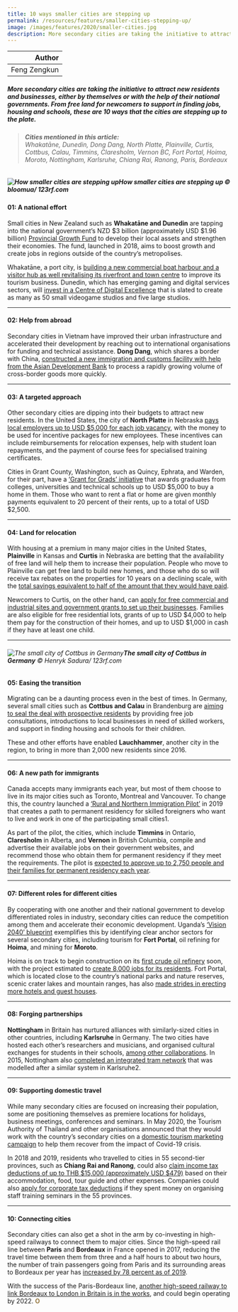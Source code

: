 ```yaml
---
title: 10 ways smaller cities are stepping up
permalink: /resources/features/smaller-cities-stepping-up/
image: /images/features/2020/smaller-cities.jpg
description: More secondary cities are taking the initiative to attract new residents and businesses, either by themselves or with the help of their national governments. From free land for newcomers to support in finding jobs, housing and schools, these are 10 ways that the cities are stepping up to the plate.
---
```


| Author |
|---:|
| Feng Zengkun |

##### More secondary cities are taking the initiative to attract new residents and businesses, either by themselves or with the help of their national governments. From free land for newcomers to support in finding jobs, housing and schools, these are 10 ways that the cities are stepping up to the plate.

> ###### **Cities mentioned in this article:** <br> Whakatāne, Dunedin, Dong Dang, North Platte, Plainville, Curtis, Cottbus, Calau, Timmins, Claresholm, Vernon BC, Fort Portal, Hoima, Moroto, Nottingham, Karlsruhe, Chiang Rai, Ranong, Paris, Bordeaux

##### ![How smaller cities are stepping up](/images/features/2020/smaller-cities.jpg/)**How smaller cities are stepping up** © bloomua/ 123rf.com

#### **01: A national effort**

Small cities in New Zealand such as **Whakatāne and Dunedin** are tapping into the national government’s NZD $3 billion (approximately USD $1.96 billion) [Provincial Growth Fund](https://www.nzherald.co.nz/nz/news/article.cfm?c_id=1&objectid=12000424) to develop their local assets and strengthen their economies. The fund, launched in 2018, aims to boost growth and create jobs in regions outside of the country’s metropolises. 

Whakatāne, a port city, is [building a new commercial boat harbour and a visitor hub as well revitalising its riverfront and town centre](https://www.growregions.govt.nz/about-us/news-and-announcements/whakatane-set-for-economic-growth/) to improve its tourism business. Dunedin, which has emerging gaming and digital services sectors, will [invest in a Centre of Digital Excellence](https://www.growregions.govt.nz/about-us/news-and-announcements/pgf-makes-dunedin-ites-happy/) that is slated to create as many as 50 small videogame studios and five large studios.   

---

#### **02: Help from abroad**

Secondary cities in Vietnam have improved their urban infrastructure and accelerated their development by reaching out to international organisations for funding and technical assistance. **Dong Dang**, which shares a border with China, [constructed a new immigration and customs facility with help from the Asian Development Bank](https://www.livablecities.info/vietnam-secondary-cities) to process a rapidly growing volume of cross-border goods more quickly.

---

#### **03: A targeted approach**

Other secondary cities are dipping into their budgets to attract new residents. In the United States, the city of **North Platte** in Nebraska [pays local employers up to USD $5,000 for each job vacancy](http://www.nparea.com/worknp), with the money to be used for incentive packages for new employees. These incentives can include reimbursements for relocation expenses, help with student loan repayments, and the payment of course fees for specialised training certificates. 

Cities in Grant County, Washington, such as Quincy, Ephrata, and Warden, for their part, have a [‘Grant for Grads’ initiative](https://givetogrant.org/grant-for-grads/) that awards graduates from colleges, universities and technical schools up to USD $5,000 to buy a home in them. Those who want to rent a flat or home are given monthly payments equivalent to 20 percent of their rents, up to a total of USD $2,500. 

---

#### **04: Land for relocation**

With housing at a premium in many major cities in the United States, **Plainville** in Kansas and **Curtis** in Nebraska are betting that the availability of free land will help them to increase their population. People who move to Plainville can get free land to build new homes, and those who do so will receive tax rebates on the properties for 10 years on a declining scale, with the [total savings equivalent to half of the amount that they would have paid](http://rookscounty.net/free_homesites).

Newcomers to Curtis, on the other hand, can [apply for free commercial and industrial sites and government grants to set up their businesses](https://www.curtisnebraska.com/copy-of-medicine-valley-economic-de). Families are also eligible for free residential lots, grants of up to USD $4,000 to help them pay for the construction of their homes, and up to USD $1,000 in cash if they have at least one child. 

---

###### ![The small city of Cottbus in Germany](/images/features/2020/cottbus.jpg/)**The small city of Cottbus in Germany** © Henryk Sadura/ 123rf.com

#### **05: Easing the transition**

Migrating can be a daunting process even in the best of times. In Germany, several small cities such as **Cottbus and Calau** in Brandenburg are [aiming to seal the deal with prospective residents](https://www.nbcnews.com/news/world/decades-after-fall-berlin-wall-east-german-towns-try-lure-n1078636) by providing free job consultations, introductions to local businesses in need of skilled workers, and support in finding housing and schools for their children. 

These and other efforts have enabled **Lauchhammer**, another city in the region, to bring in more than 2,000 new residents since 2016.

---

#### **06: A new path for immigrants**

Canada accepts many immigrants each year, but most of them choose to live in its major cities such as Toronto, Montreal and Vancouver. To change this, the country launched a [‘Rural and Northern Immigration Pilot’](https://www.canada.ca/en/immigration-refugees-citizenship/services/immigrate-canada/rural-northern-immigration-pilot.html) in 2019 that creates a path to permanent residency for skilled foreigners who want to live and work in one of the participating small cities1.

As part of the pilot, the cities, which include **Timmins** in Ontario, **Claresholm** in Alberta, and **Vernon** in British Columbia, compile and advertise their available jobs on their government websites, and recommend those who obtain them for permanent residency if they meet the requirements. The pilot is [expected to approve up to 2,750 people and their families for permanent residency each year](https://www.cicnews.com/2019/11/two-rural-and-northern-immigration-pilot-communities-now-accepting-applications-1113194.html#gs.aq15vo).

---

#### **07: Different roles for different cities**

By cooperating with one another and their national government to develop differentiated roles in industry, secondary cities can reduce the competition among them and accelerate their economic development. Uganda’s [‘Vision 2040’ blueprint](https://www.arup.com/-/media/arup/files/publications/f/future-cities-africa--uganda.pdf) exemplifies this by identifying clear anchor sectors for several secondary cities, including tourism for **Fort Portal**, oil refining for **Hoima**, and mining for **Moroto**. 

Hoima is on track to begin construction on its [first crude oil refinery](https://www.newvision.co.ug/news/1513828/uganda-eyes-oil-barrel) soon, with the project estimated to [create 8,000 jobs for its residents](https://platform.africainvestmentforum.com/projects/details/191601). Fort Portal, which is located close to the country’s national parks and nature reserves, scenic crater lakes and mountain ranges, has also [made strides in erecting more hotels and guest houses](https://www.monitor.co.ug/artsculture/Travel/Fort-Portal-eyes-tourism-city-status-/691238-4771838-lhhoc9z/index.html). 

---

#### **08: Forging partnerships**

**Nottingham** in Britain has nurtured alliances with similarly-sized cities in other countries, including **Karlsruhe** in Germany. The two cities have hosted each other’s researchers and musicians, and organised cultural exchanges for students in their schools, [among other collaborations](http://www.nottinghamkarlsruhe50.com/about/). In 2015, Nottingham also [completed an integrated tram network](http://www.mynottinghamnews.co.uk/nottinghams-extended-tram-network-will-boost-citys-economy-4/) that was modelled after a similar system in Karlsruhe2.  

---

#### **09: Supporting domestic travel**

While many secondary cities are focused on increasing their population, some are positioning themselves as premiere locations for holidays, business meetings, conferences and seminars. In May 2020, the Tourism Authority of Thailand and other organisations announced that they would work with the country’s secondary cities on a [domestic tourism marketing campaign](https://www.travelweekly-asia.com/Destination-Travel/Support-local-Thailand-to-promote-domestic-tourism-in-second-tier-cities) to help them recover from the impact of Covid-19 crisis. 

In 2018 and 2019, residents who travelled to cities in 55 second-tier provinces, such as **Chiang Rai and Ranong**, could also [claim income tax deductions of up to THB $15,000 (approximately USD $479)](https://www.bangkokpost.com/business/1663680/tax-break-for-second-tier-provinces-stays) based on their accommodation, food, tour guide and other expenses. Companies could also [apply for corporate tax deductions](https://www.nationthailand.com/Travel_log/30335871) if they spent money on organising staff training seminars in the 55 provinces. 

---

#### **10: Connecting cities** 

Secondary cities can also get a shot in the arm by co-investing in high-speed railways to connect them to major cities. Since the high-speed rail line between **Paris** and **Bordeaux** in France opened in 2017, reducing the travel time between them from three and a half hours to about two hours, the number of train passengers going from Paris and its surrounding areas to Bordeaux per year has [increased by 78 percent as of 2019](https://www.lisea.fr/wp-content/uploads/2020/06/LISEA_Activity-report-2019.pdf). 

With the success of the Paris-Bordeaux line, [another high-speed railway to link Bordeaux to London in Britain is in the works](https://www.independent.co.uk/news/world/europe/london-bordeaux-trains-high-speed-rail-france-sncf-a9381056.html), and could begin operating by 2022. **<font color="#967942">O</font>**
